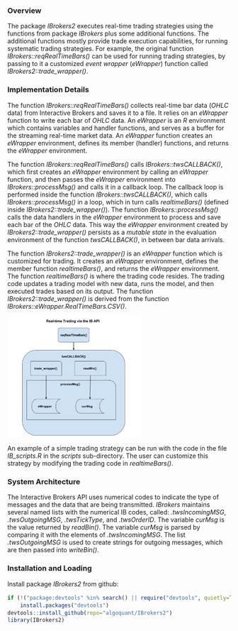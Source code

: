 ### Overview

The package *IBrokers2* executes real-time trading strategies using the functions from package *IBrokers* plus some additional functions. The additional functions mostly provide trade execution capabilities, for running systematic trading strategies. For example, the original function *IBrokers::reqRealTimeBars()* can be used for running trading strategies, by passing to it a customized *event wrapper* (*eWrapper*) function called *IBrokers2::trade\_wrapper()*.

### Implementation Details

The function *IBrokers::reqRealTimeBars()* collects real-time bar data (*OHLC* data) from Interactive Brokers and saves it to a file. It relies on an *eWrapper* function to write each bar of *OHLC* data. An *eWrapper* is an *R* environment which contains variables and handler functions, and serves as a buffer for the streaming real-time market data. An *eWrapper* function creates an *eWrapper* environment, defines its member (handler) functions, and returns the *eWrapper* environment.

The function *IBrokers::reqRealTimeBars()* calls *IBrokers::twsCALLBACK()*, which first creates an *eWrapper* environment by calling an *eWrapper* function, and then passes the *eWrapper* environment into *IBrokers::processMsg()* and calls it in a callback loop. The callback loop is performed inside the function *IBrokers::twsCALLBACK()*, which calls *IBrokers::processMsg()* in a loop, which in turn calls *realtimeBars()* (defined inside *IBrokers2::trade\_wrapper()*). The function *IBrokers::processMsg()* calls the data handlers in the *eWrapper* environment to process and save each bar of the *OHLC* data. This way the *eWrapper* environment created by *IBrokers2::trade\_wrapper()* persists as a *mutable state* in the evaluation environment of the function *twsCALLBACK()*, in between bar data arrivals.

The function *IBrokers2::trade\_wrapper()* is an *eWrapper* function which is customized for trading. It creates an *eWrapper* environment, defines the member function *realtimeBars()*, and returns the *eWrapper* environment. The function *realtimeBars()* is where the trading code resides. The trading code updates a trading model with new data, runs the model, and then executed trades based on its output. The function *IBrokers2::trade\_wrapper()* is derived from the function *IBrokers::eWrapper.RealTimeBars.CSV()*.

<img src="ib_trade_processing.png" style="width:60.0%" />

An example of a simple trading strategy can be run with the code in the file *IB\_scripts.R* in the *scripts* sub-directory. The user can customize this strategy by modifying the trading code in *realtimeBars()*.

### System Architecture

The Interactive Brokers API uses numerical codes to indicate the type of messages and the data that are being transmitted. *IBrokers* maintains several named lists with the numerical IB codes, called: *.twsIncomingMSG*, *.twsOutgoingMSG*, *.twsTickType*, and *.twsOrderID*. The variable *curMsg* is the value returned by *readBin()*. The variable *curMsg* is parsed by comparing it with the elements of *.twsIncomingMSG*. The list *.twsOutgoingMSG* is used to create strings for outgoing messages, which are then passed into *writeBin()*.

### Installation and Loading

Install package *IBrokers2* from github:

``` r
if (!("package:devtools" %in% search() || require("devtools", quietly=TRUE)))
    install.packages("devtools")
devtools::install_github(repo="algoquant/IBrokers2")
library(IBrokers2)
```

<br>
